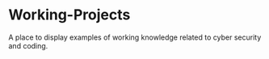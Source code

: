 # Working-Projects
A place to display examples of working knowledge related to cyber security and coding.
